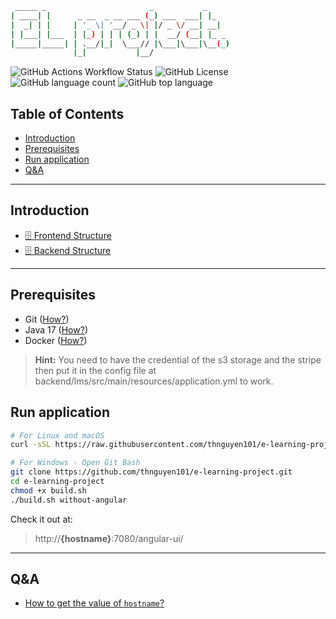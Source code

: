 ```bash
 _____ _                       _           _
| ____| |      _ __  _ __ ___ (_) ___  ___| |_
|  _| | |     | '_ \| '__/ _ \| |/ _ \/ __| __|
| |___| |___  | |_) | | | (_) | |  __/ (__| |_ _
|_____|_____| | .__/|_|  \___// |\___|\___|\__(_)
              |_|           |__/
```

![GitHub Actions Workflow Status](https://img.shields.io/github/actions/workflow/status/thnguyen101/e-learning-project/.github%2Fworkflows%2Fcommit-stage.yaml)
![GitHub License](https://img.shields.io/github/license/thnguyen101/e-learning-project)
![GitHub language count](https://img.shields.io/github/languages/count/thnguyen101/e-learning-project)
![GitHub top language](https://img.shields.io/github/languages/top/thnguyen101/e-learning-project)

## Table of Contents
<!-- TOC -->
  * [Introduction](#introduction)
  * [Prerequisites](#prerequisites)
  * [Run application](#run-application)
  * [Q&A](#qa)
<!-- TOC -->
---
## Introduction
- [🗄️ Frontend Structure](docs/frontend_structure.md)
- [🗄️ Backend Structure](docs/backend_structure.md)
---

## Prerequisites
- Git ([How?](docs/how_to_install_git.md))
- Java 17 ([How?](docs/how_to_install_java.md))
- Docker ([How?](docs/how_to_install_docker.md))

> **Hint:** You need to have the credential of the s3 storage and the stripe then put it in the config file at backend/lms/src/main/resources/application.yml to work.

## Run application
```bash
# For Linux and macOS
curl -sSL https://raw.githubusercontent.com/thnguyen101/e-learning-project/main/install.sh | bash
```

```bash
# For Windows - Open Git Bash
git clone https://github.com/thnguyen101/e-learning-project.git
cd e-learning-project
chmod +x build.sh
./build.sh without-angular
```

Check it out at:
> http://**{hostname}**:7080/angular-ui/ 

---

## Q&A
- [How to get the value of `hostname`?](docs/how_to_get_the_value_of_hostname.md)

